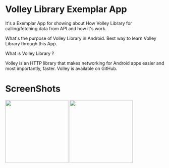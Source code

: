 # Volley Library Exemplar App

It's a Exemplar App for showing about How Volley Library for calling/fetching data from API and how it's work.

What's the purpose of Volley Library in Android.
Best way to learn Volley Library through this App.

What is Volley Library ?

Volley is an HTTP library that makes networking for Android apps easier and most importantly, faster. 
Volley is available on GitHub.


# ScreenShots

<img src="https://user-images.githubusercontent.com/50077510/136892796-fd8b888c-9d10-49ef-9b5b-85f03eb76754.png" width="200"> <img src="https://user-images.githubusercontent.com/50077510/136892803-2d416431-63fd-4271-bbf8-5b4b0bf8a34a.png" width="200">
